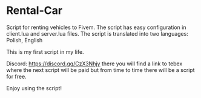 # Rental-Car

Script for renting vehicles to Fivem.
The script has easy configuration in client.lua
and server.lua files. The script is translated into two languages:
Polish, English

This is my first script in my life.

Discord: https://discord.gg/CzX3Nhjy
there you will find a link to tebex where the next script will be paid but from time to time there will be a script for free.

Enjoy using the script!

